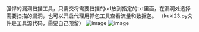 强悍的漏洞扫描工具，只需交将需要扫描的url放到指定的txt里面，在漏洞处选择需要扫描的漏洞，也可以开启代理用抓包工具查看流量和数据包。 （kuki23.py文件是工具源代码，需要自己预留）
![image](https://github.com/kukily/kuki/assets/156706190/37bb7716-3f99-4697-a6c3-83ceccd2d408)
![image](https://github.com/kukily/kuki/assets/156706190/2687a570-14a6-4c05-b12e-5d17a80bb9d9)


